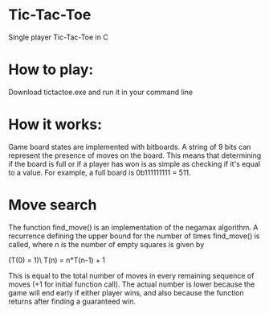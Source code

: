 # Tic-Tac-Toe
Single player Tic-Tac-Toe in C

# How to play: 
Download tictactoe.exe and run it in your command line

# How it works:

Game board states are implemented with bitboards. A string of 9 bits can represent the presence of moves on the board. This means that determining if the board is full or if a player has won is as simple as checking if it's equal to a value. For example, a full board is 0b111111111 = 511.

# Move search
The function find_move() is an implementation of the negamax algorithm. A recurrence defining the upper bound for the number of times find_move() is called, where n is the number of empty squares is given by

\(T(0) = 1)\ 
T(n) = n*T(n-1) + 1  

This is equal to the total number of moves in every remaining sequence of moves (+1 for initial function call). The actual number is lower because the game will end early if either player wins, and also because the function returns after finding a guaranteed win.





